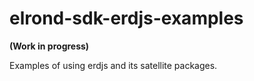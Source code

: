 # elrond-sdk-erdjs-examples

**(Work in progress)**

Examples of using erdjs and its satellite packages.
